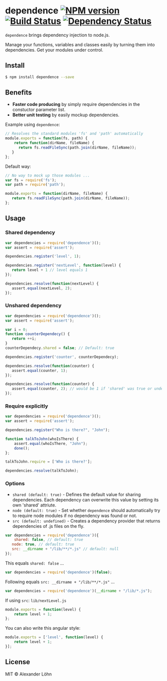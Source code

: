 # dependence [![NPM version][npm-image]][npm-url] [![Build Status][travis-image]][travis-url] [![Dependency Status][daviddm-image]][daviddm-url]

`dependence` brings dependency injection to node.js.

Manage your functions, variables and classes easily by turning them into dependencies. Get your modules under control.

## Install

```sh
$ npm install dependence --save
```

## Benefits

* **Faster code producing** by simply require dependencies in the constuctor parameter list.
* **Better unit testing** by easily mockup dependencies.

Example using `dependence`:

```js
// Resolves the standard modules 'fs' and 'path' automatically
module.exports = function(fs, path) {
	return function(dirName, fileName) {
      return fs.readFileSync(path.join(dirName, fileName));
   }
};
```
Default way:
```js
// No way to mock up those modules ...
var fs = require('fs');
var path = require('path');

module.exports = function(dirName, fileName) {
   return fs.readFileSync(path.join(dirName, fileName));
};
```

## Usage

### Shared dependency

```js
var dependencies = require('dependence')();
var assert = require('assert');

dependencies.register('level', 1);

dependencies.register('nextLevel', function(level) {
   return level + 1 // level equals 1
});

dependencies.resolve(function(nextLevel) {
   assert.equal(nextLevel, 2);
});
```

### Unshared dependency

```js
var dependencies = require('dependence')();
var assert = require('assert');

var i = 0;
function counterDependecy() {
   return ++i;
}
counterDependecy.shared = false; // Default: true

dependencies.register('counter', counterDependecy);

dependencies.resolve(function(counter) {
   assert.equal(counter, 1);
});

dependencies.resolve(function(counter) {
   assert.equal(counter, 2); // would be 1 if 'shared' was true or undefined
});
```

### Require explicitly

```js
var dependencies = require('dependence')();
var assert = require('assert');

dependencies.register("Who is there?", "John");

function talkToJohn(whoIsThere) {
	assert.equal(whoIsThere, "John");
	done();
};

talkToJohn.require = ['Who is there?'];

dependencies.resolve(talkToJohn);
```

### Options

* `shared (default: true)` - Defines the default value for sharing dependencies. Each dependency can overwrite this value by setting its own 'shared' attriute.
* `node (default: true)` - Set whether `dependence` should automatically try to require node modules if no dependency was found or not.
* `src (default: undefined)` - Creates a dependency provider that returns dependencies of .js files on the fly.

```js
var dependencies = require('dependence')({
	shared: false, // default: true
   node: true, // default: true
   src: __dirname + "/lib/**/*.js" // default: null
});
```

This equals `shared: false` ...
```js
var dependencies = require('dependence')(false);
```

Following equals `src: __dirname + "/lib/**/*.js"` ...
```js
var dependencies = require('dependence')(__dirname + "/lib/*.js");
```

If using `src`: `lib/nextLevel.js`
```js
module.exports = function(level) {
	return level + 1;
};
```

You can also write this angular style:
```js
module.exports = ['level', function(level) {
	return level + 1;
}];
```


## License

MIT © Alexander Löhn


[npm-image]: https://badge.fury.io/js/dependence.svg
[npm-url]: https://npmjs.org/package/dependence
[travis-image]: https://travis-ci.org/loehx/dependence.svg?branch=master
[travis-url]: https://travis-ci.org/loehx/dependence
[daviddm-image]: https://david-dm.org/loehx/dependence.svg?theme=shields.io
[daviddm-url]: https://david-dm.org/loehx/dependence
[coveralls-image]: https://coveralls.io/repos/loehx/dependence/badge.svg
[coveralls-url]: https://coveralls.io/r/loehx/dependence

